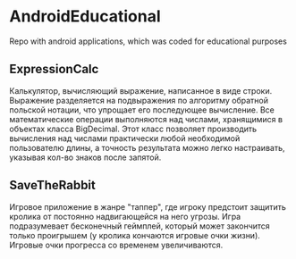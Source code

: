 # AndroidEducational
Repo with android applications, which was coded for educational purposes

## ExpressionCalc
Калькулятор, вычисляющий выражение, написанное в виде строки. Выражение разделяется на подвыражения по алгоритму обратной польской нотации, что упрощает его последующее вычисление. Все математические операции выполняются над числами, хранящимися в объектах класса BigDecimal. Этот класс позволяет производить вычисления над числами практически любой необходимой пользователю длины, а точность результата можно легко настраивать, указывая кол-во знаков после запятой.

## SaveTheRabbit
Игровое приложение в жанре "таппер", где игроку предстоит защитить кролика от постоянно надвигающейся на него угрозы. Игра подразумевает бесконечный геймплей, который может закончится только проигрышем (у кролика кончаются игровые очки жизни). Игровые очки прогресса со временем увеличиваются.
